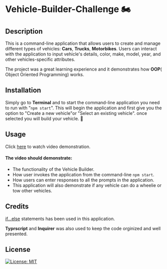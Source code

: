 # Vehicle-Builder-Challenge 🏍️

## Description

This is a command-line application that allows users to create and manage different types of vehicles: **Cars**, **Trucks**, **Motorbikes**. Users can interact with the application to input vehicle's details, color, make, model, year, and other vehicles-specific attributes.


The project was a great learning experience and it demonstrates how **OOP**( Object Oriented Programming) works.

## Installation

Simply go to **Terminal** and to start the command-line application you need to run with "``npm start``". This will begin the application and first give you the option to "Create a new vehicle"or "Select an existing vehicle". once selected you will build your vehicle. 🚗

## Usage

Click [here](https://drive.google.com/file/d/1WxE5JHsm8Sem477YuTOhLyF8FutZaF5F/view) to watch video demonstration.

#### The video should demonstrate:
- The functionality of the Vehicle Builder.
- How user invokes the application from the command-line ``npm start``.
- How users can enter responses to all the prompts in the application.
- This application will also demonstrate if any vehicle can do a wheelie or tow other vehicles.

## Credits

 [if...else](https://developer.mozilla.org/en-US/docs/Web/JavaScript/Reference/Statements/if...else) statements has been used in this application.

 **Typrscript** and **Inquirer** was also used to keep the code orginized and well presented.

## License

[![License: MIT](https://img.shields.io/badge/License-MIT-yellow.svg)](https://opensource.org/licenses/MIT)⠀
⠀